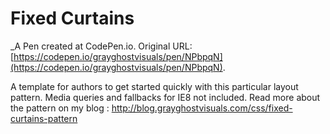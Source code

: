 # Fixed Curtains
 _A Pen created at CodePen.io. Original URL: [https://codepen.io/grayghostvisuals/pen/NPbpqN](https://codepen.io/grayghostvisuals/pen/NPbpqN).

 A template for authors to get started quickly with this particular layout pattern.
Media queries and fallbacks for IE8 not included. Read more about the pattern 
on my blog : http://blog.grayghostvisuals.com/css/fixed-curtains-pattern